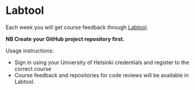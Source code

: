 # Labtool

Each week you will get course feedback through [Labtool](https://studies.cs.helsinki.fi/labtool/).

**NB Create your GitHub project repository first.**

Usage instructions:

* Sign in using your University of Helsinki credentials and register to the correct course
* Course feedback and repositories for code reviews will be available in Labtool.

